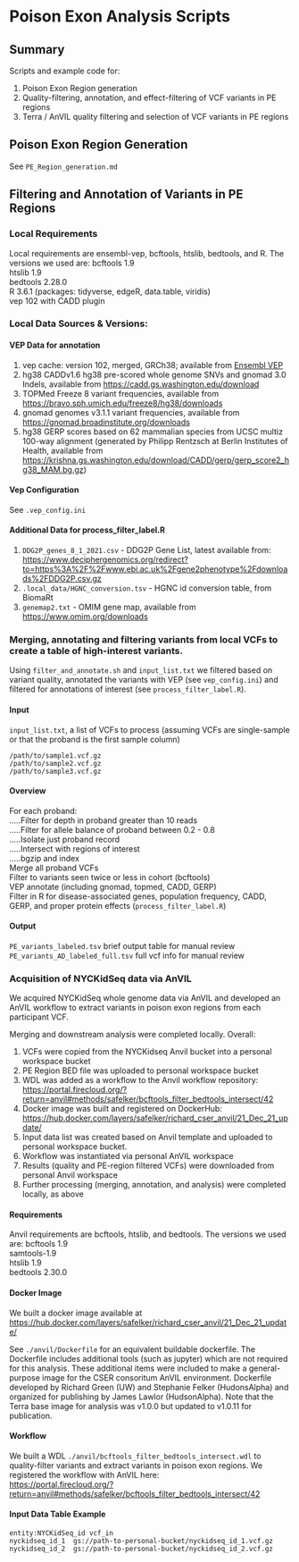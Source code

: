 # Poison Exon Analysis Scripts

## Summary
Scripts and example code for:
1. Poison Exon Region generation
2. Quality-filtering, annotation, and effect-filtering of VCF variants in PE regions
3. Terra / AnVIL quality filtering and selection of VCF variants in PE regions

## Poison Exon Region Generation
See `PE_Region_generation.md`

## Filtering and Annotation of Variants in PE Regions

### Local Requirements
Local requirements are ensembl-vep, bcftools, htslib, bedtools, and R. The versions we used are:
bcftools 1.9  
htslib 1.9  
bedtools 2.28.0  
R 3.6.1 (packages: tidyverse, edgeR, data.table, viridis)  
vep 102 with CADD plugin  

### Local Data Sources & Versions:
#### VEP Data for annotation
1. vep cache: version 102, merged, GRCh38; available from [Ensembl VEP](https://uswest.ensembl.org/info/docs/tools/vep/index.html)
2. hg38 CADDv1.6 hg38 pre-scored whole genome SNVs and gnomad 3.0 Indels, available from <https://cadd.gs.washington.edu/download>
3. TOPMed Freeze 8 variant frequencies, available from <https://bravo.sph.umich.edu/freeze8/hg38/downloads>
4. gnomad genomes v3.1.1 variant frequencies, available from <https://gnomad.broadinstitute.org/downloads>
5. hg38 GERP scores based on 62 mammalian species from UCSC multiz 100-way alignment (generated by Philipp Rentzsch at Berlin Institutes of Health, available from <https://krishna.gs.washington.edu/download/CADD/gerp/gerp_score2_hg38_MAM.bg.gz>)

#### Vep Configuration
See `.vep_config.ini`

#### Additional Data for process_filter_label.R
1. `DDG2P_genes_8_1_2021.csv` - DDG2P Gene List, latest available from:  
<https://www.deciphergenomics.org/redirect?to=https%3A%2F%2Fwww.ebi.ac.uk%2Fgene2phenotype%2Fdownloads%2FDDG2P.csv.gz>
2. `.local_data/HGNC_conversion.tsv` - HGNC id conversion table, from BiomaRt
3. `genemap2.txt` - OMIM gene map, available from <https://www.omim.org/downloads>


### Merging, annotating and filtering variants from local VCFs to create a table of high-interest variants.
Using `filter_and_annotate.sh` and `input_list.txt` we filtered based on variant quality, annotated the variants with VEP (see `vep_config.ini`) and filtered for annotations of interest (see `process_filter_label.R`).

#### Input
`input_list.txt`, a list of VCFs to process (assuming VCFs are single-sample or that the proband is the first sample column)
```
/path/to/sample1.vcf.gz
/path/to/sample2.vcf.gz
/path/to/sample3.vcf.gz
```
#### Overview  
For each proband:  
.....Filter for depth in proband greater than 10 reads  
.....Filter for allele balance of proband between 0.2 - 0.8  
.....Isolate just proband record  
.....Intersect with regions of interest  
.....bgzip and index  
Merge all proband VCFs  
Filter to variants seen twice or less in cohort (bcftools)  
VEP annotate (including gnomad, topmed, CADD, GERP)  
Filter in R for disease-associated genes, population frequency, CADD, GERP, and proper protein effects   (`process_filter_label.R`)


#### Output
`PE_variants_labeled.tsv` brief output table for manual review  
`PE_variants_AD_labeled_full.tsv` full vcf info for manual review

### Acquisition of NYCKidSeq data via AnVIL
We acquired NYCKidSeq whole genome data via AnVIL and developed an AnVIL workflow to extract variants in poison exon regions from each participant VCF.

Merging and downstream analysis were completed locally. Overall:

1. VCFs were copied from the NYCKidseq Anvil bucket into a personal workspace bucket
2. PE Region BED file was uploaded to personal workspace bucket
3. WDL was added as a workflow to the Anvil workflow repository:  
<https://portal.firecloud.org/?return=anvil#methods/safelker/bcftools_filter_bedtools_intersect/42>
4. Docker image was built and registered on DockerHub:  
 <https://hub.docker.com/layers/safelker/richard_cser_anvil/21_Dec_21_update/>
5. Input data list was created based on Anvil template and uploaded to personal workspace bucket.
6. Workflow was instantiated via personal AnVIL workspace
7. Results (quality and PE-region filtered VCFs) were downloaded from personal Anvil workspace
8. Further processing (merging, annotation, and analysis) were completed locally, as above


#### Requirements
Anvil requirements are bcftools, htslib, and bedtools. The versions we used are:
bcftools 1.9  
samtools-1.9  
htslib 1.9  
bedtools 2.30.0  

#### Docker Image
We built a docker image available at  
<https://hub.docker.com/layers/safelker/richard_cser_anvil/21_Dec_21_update/>  

See `./anvil/Dockerfile` for an equivalent buildable dockerfile.
The Dockerfile includes additional tools (such as jupyter) which are
not required for this analysis. These additional items were included to make a general-purpose image for the CSER consoritum AnVIL environment.
Dockerfile developed by Richard Green (UW) and Stephanie Felker (HudonsAlpha) and organized for publishing by James Lawlor (HudsonAlpha).
Note that the Terra base image for analysis was v1.0.0 but updated to v1.0.11 for publication.

#### Workflow
We built a WDL `./anvil/bcftools_filter_bedtools_intersect.wdl` to quality-filter variants and extract variants in poison exon regions.
We registered the workflow with AnVIL here:  
<https://portal.firecloud.org/?return=anvil#methods/safelker/bcftools_filter_bedtools_intersect/42>

#### Input Data Table Example
```
entity:NYCKidSeq_id	vcf_in
nyckidseq_id_1  gs://path-to-personal-bucket/nyckidseq_id_1.vcf.gz
nyckidseq_id_2  gs://path-to-personal-bucket/nyckidseq_id_2.vcf.gz
```
